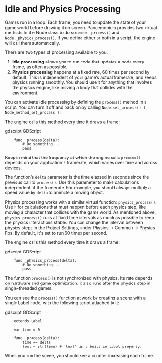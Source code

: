 

# Idle and Physics Processing

Games run in a loop. Each frame, you need to update the state of your game world
before drawing it on screen. Pandemonium provides two virtual methods in the Node
class to do so: `Node._process()` and
`Node._physics_process()`. If you
define either or both in a script, the engine will call them automatically.

There are two types of processing available to you:

1. **Idle processing** allows you to run code that updates a node every frame,
   as often as possible.
2. **Physics processing** happens at a fixed rate, 60 times per second by
   default. This is independent of your game's actual framerate, and keeps physics
   running smoothly. You should use it for anything that involves the physics
   engine, like moving a body that collides with the environment.

You can activate idle processing by defining the `process()` method in a
script. You can turn it off and back on by calling `Node.set_process()
( Node_method_set_process )`.

The engine calls this method every time it draws a frame:

gdscript GDScript

```
    func _process(delta):
        # Do something...
        pass
```

Keep in mind that the frequency at which the engine calls `process()` depends
on your application's framerate, which varies over time and across devices.

The function's `delta` parameter is the time elapsed in seconds since the
previous call to `process()`. Use this parameter to make calculations
independent of the framerate. For example, you should always multiply a speed
value by `delta` to animate a moving object.

Physics processing works with a similar virtual function:
`physics_process()`. Use it for calculations that must happen before each
physics step, like moving a character that collides with the game world. As
mentioned above, `physics_process()` runs at fixed time intervals as much as
possible to keep the physics interactions stable. You can change the interval
between physics steps in the Project Settings, under Physics -> Common ->
Physics Fps. By default, it's set to run 60 times per second.

The engine calls this method every time it draws a frame:

gdscript GDScript

```
    func _physics_process(delta):
        # Do something...
        pass
```

The function `process()` is not synchronized with physics. Its rate depends on
hardware and game optimization. It also runs after the physics step in
single-threaded games.

You can see the `process()` function at work by creating a scene with a
single Label node, with the following script attached to it:

gdscript GDScript

```
    extends Label

    var time = 0

    func _process(delta):
        time += delta
        text = str(time) # 'text' is a built-in Label property.
```

When you run the scene, you should see a counter increasing each frame.
